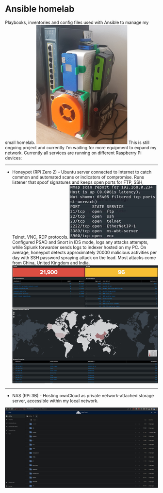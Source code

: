 Ansible homelab
==================

Playbooks, inventories and config files used with Ansible to manage my small homelab.
<img src="img/homelab.jpg" width="300"> 
This is still ongoing project and currently I'm waiting for more equipment to expand my network.
Currently all services are running on different Raspberry Pi devices:

------------

- Honeypot (RPi Zero 2)		- Ubuntu server connected to Internet to catch common and automated scans or indicators of compromise. Runs listener that spoof signatures and keeps open ports for FTP, SSH, Telnet, VNC, RDP protocols.
![ports](img/honey3.jpg?raw=true "open ports")
Configured PSAD and Snort in IDS mode, logs any attacks attempts, while Splunk forwarder sends logs to indexer hosted on my PC.
On average, honeypot detects approximately 20000 malicious activities per day with SSH password spraying attack on the lead. Most attacks come from China, United Kingdom and India.
![events1](img/honey1.jpg?raw=true "events1")
![events2](img/honey2.jpg?raw=true "events2")

------------


- NAS (RPi 3B) 		- Hosting ownCloud as private network-attached storage server, accessible within my local network. 

![nas](img/nas.jpg?raw=true "nas")
